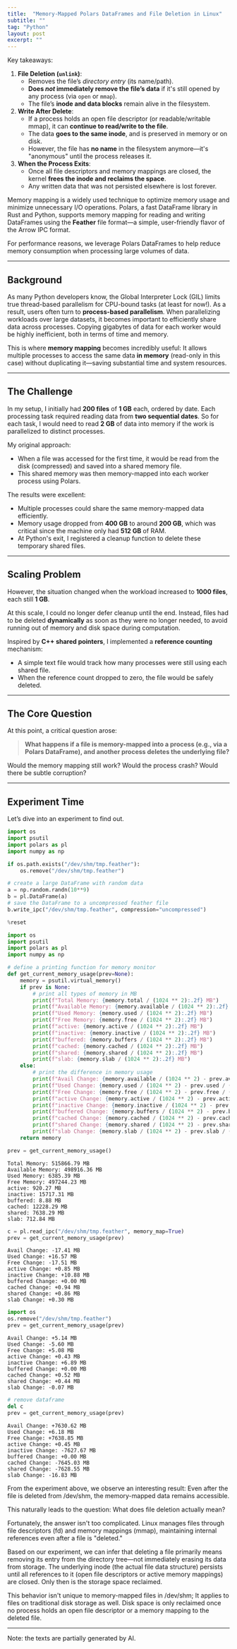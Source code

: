 ```yaml
---
title:  "Memory-Mapped Polars DataFrames and File Deletion in Linux"
subtitle: ""
tag: "Python"
layout: post
excerpt: ""
---
```


Key takeaways:

1. **File Deletion (`unlink`)**:
   - Removes the file’s *directory entry* (its name/path).
   - **Does *not* immediately remove the file’s data** if it's still opened by any process (via `open` or `mmap`).
   - The file’s **inode and data blocks** remain alive in the filesystem.
2. **Write After Delete**:
   - If a process holds an open file descriptor (or readable/writable mmap), it can **continue to read/write to the file**.
   - The data **goes to the same inode**, and is preserved in memory or on disk.
   - However, the file has **no name** in the filesystem anymore—it's "anonymous" until the process releases it.
3. **When the Process Exits**:
   - Once all file descriptors and memory mappings are closed, the kernel **frees the inode and reclaims the space**.
   - Any written data that was not persisted elsewhere is lost forever.


Memory mapping is a widely used technique to optimize memory usage and minimize unnecessary I/O operations.
Polars, a fast DataFrame library in Rust and Python, supports memory mapping for reading and writing DataFrames using the **Feather** file format—a simple, user-friendly flavor of the Arrow IPC format.

For performance reasons, we leverage Polars DataFrames to help reduce memory consumption when processing large volumes of data.

---

## Background

As many Python developers know, the Global Interpreter Lock (GIL) limits true thread-based parallelism for CPU-bound tasks (at least for now!). As a result, users often turn to **process-based parallelism**.
When parallelizing workloads over large datasets, it becomes important to efficiently share data across processes. Copying gigabytes of data for each worker would be highly inefficient, both in terms of time and memory.

This is where **memory mapping** becomes incredibly useful:
It allows multiple processes to access the same data **in memory** (read-only in this case) without duplicating it—saving substantial time and system resources.

---

## The Challenge

In my setup, I initially had **200 files** of **1 GB** each, ordered by date. Each processing task required reading data from **two sequential dates**. So for each task, I would need to read **2 GB** of data into memory if the work is parallelized to distinct processes.

My original approach:
- When a file was accessed for the first time, it would be read from the disk (compressed) and saved into a shared memory file.
- This shared memory was then memory-mapped into each worker process using Polars.

The results were excellent:
- Multiple processes could share the same memory-mapped data efficiently.
- Memory usage dropped from **400 GB** to around **200 GB**, which was critical since the machine only had **512 GB** of RAM.
- At Python's exit, I registered a cleanup function to delete these temporary shared files.

---

## Scaling Problem

However, the situation changed when the workload increased to **1000 files**, each still **1 GB**.

At this scale, I could no longer defer cleanup until the end. Instead, files had to be deleted **dynamically** as soon as they were no longer needed, to avoid running out of memory and disk space during computation.

Inspired by **C++ shared pointers**, I implemented a **reference counting** mechanism:
- A simple text file would track how many processes were still using each shared file.
- When the reference count dropped to zero, the file would be safely deleted.

---

## The Core Question

At this point, a critical question arose:

> **What happens if a file is memory-mapped into a process (e.g., via a Polars DataFrame), and another process deletes the underlying file?**

Would the memory mapping still work? Would the process crash? Would there be subtle corruption?

---

## Experiment Time

Let’s dive into an experiment to find out.



```python
import os
import psutil
import polars as pl
import numpy as np

if os.path.exists("/dev/shm/tmp.feather"):
    os.remove("/dev/shm/tmp.feather")

# create a large DataFrame with random data
a = np.random.randn(10**9)
b = pl.DataFrame(a)
# save the DataFrame to a uncompressed feather file
b.write_ipc("/dev/shm/tmp.feather", compression="uncompressed")

```


```python
%reset
```


```python
import os
import psutil
import polars as pl
import numpy as np

# define a printing function for memory monitor
def get_current_memory_usage(prev=None):
    memory = psutil.virtual_memory()
    if prev is None:
        # print all types of memory in MB
        print(f"Total Memory: {memory.total / (1024 ** 2):.2f} MB")
        print(f"Available Memory: {memory.available / (1024 ** 2):.2f} MB")
        print(f"Used Memory: {memory.used / (1024 ** 2):.2f} MB")
        print(f"Free Memory: {memory.free / (1024 ** 2):.2f} MB")
        print(f"active: {memory.active / (1024 ** 2):.2f} MB")
        print(f"inactive: {memory.inactive / (1024 ** 2):.2f} MB")
        print(f"buffered: {memory.buffers / (1024 ** 2):.2f} MB")
        print(f"cached: {memory.cached / (1024 ** 2):.2f} MB")
        print(f"shared: {memory.shared / (1024 ** 2):.2f} MB")
        print(f"slab: {memory.slab / (1024 ** 2):.2f} MB")
    else:
        # print the difference in memory usage
        print(f"Avail Change: {memory.available / (1024 ** 2) - prev.available / (1024 ** 2):+.2f} MB")
        print(f"Used Change: {memory.used / (1024 ** 2) - prev.used / (1024 ** 2):+.2f} MB")
        print(f"Free Change: {memory.free / (1024 ** 2) - prev.free / (1024 ** 2):+.2f} MB")
        print(f"active Change: {memory.active / (1024 ** 2) - prev.active / (1024 ** 2):+.2f} MB")
        print(f"inactive Change: {memory.inactive / (1024 ** 2) - prev.inactive / (1024 ** 2):+.2f} MB")
        print(f"buffered Change: {memory.buffers / (1024 ** 2) - prev.buffers / (1024 ** 2):+.2f} MB")
        print(f"cached Change: {memory.cached / (1024 ** 2) - prev.cached / (1024 ** 2):+.2f} MB")
        print(f"shared Change: {memory.shared / (1024 ** 2) - prev.shared / (1024 ** 2):+.2f} MB")
        print(f"slab Change: {memory.slab / (1024 ** 2) - prev.slab / (1024 ** 2):+.2f} MB")
    return memory

prev = get_current_memory_usage()
```

    Total Memory: 515866.79 MB
    Available Memory: 498916.36 MB
    Used Memory: 6385.39 MB
    Free Memory: 497244.23 MB
    active: 920.27 MB
    inactive: 15717.31 MB
    buffered: 8.88 MB
    cached: 12228.29 MB
    shared: 7638.29 MB
    slab: 712.84 MB



```python
c = pl.read_ipc("/dev/shm/tmp.feather", memory_map=True)
prev = get_current_memory_usage(prev)
```

    Avail Change: -17.41 MB
    Used Change: +16.57 MB
    Free Change: -17.51 MB
    active Change: +0.85 MB
    inactive Change: +10.88 MB
    buffered Change: +0.00 MB
    cached Change: +0.94 MB
    shared Change: +0.86 MB
    slab Change: +0.30 MB



```python
import os
os.remove("/dev/shm/tmp.feather")
prev = get_current_memory_usage(prev)
```

    Avail Change: +5.14 MB
    Used Change: -5.60 MB
    Free Change: +5.08 MB
    active Change: +0.43 MB
    inactive Change: +6.89 MB
    buffered Change: +0.00 MB
    cached Change: +0.52 MB
    shared Change: +0.44 MB
    slab Change: -0.07 MB



```python
# remove dataframe
del c
prev = get_current_memory_usage(prev)
```

    Avail Change: +7630.62 MB
    Used Change: +6.18 MB
    Free Change: +7638.85 MB
    active Change: +0.45 MB
    inactive Change: -7627.67 MB
    buffered Change: +0.00 MB
    cached Change: -7645.03 MB
    shared Change: -7628.55 MB
    slab Change: -16.83 MB


From the experiment above, we observe an interesting result:
Even after the file is deleted from /dev/shm, the memory-mapped data remains accessible.

This naturally leads to the question: What does file deletion actually mean?

Fortunately, the answer isn't too complicated.
Linux manages files through file descriptors (fd) and memory mappings (mmap), maintaining internal references even after a file is "deleted."

Based on our experiment, we can infer that deleting a file primarily means removing its entry from the directory tree—not immediately erasing its data from storage.
The underlying inode (the actual file data structure) persists until all references to it (open file descriptors or active memory mappings) are closed. Only then is the storage space reclaimed.

This behavior isn't unique to memory-mapped files in /dev/shm;
It applies to files on traditional disk storage as well.
Disk space is only reclaimed once no process holds an open file descriptor or a memory mapping to the deleted file.

---

Note: the texts are partially generated by AI.

